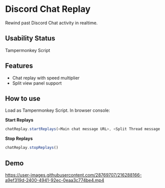 # Discord Chat Replay
Rewind past Discord Chat activity in realtime.

## Usability Status
Tampermonkey Script  

## Features
- Chat replay with speed multiplier
- Split view panel support

## How to use
Load as Tampermonkey Script. In browser console:

**Start Replays**
```js
chatReplay.startReplays(<Main chat message URL>, <Split Thread message URL (Optional)> | undefined, replaySpeed)
```

**Stop Replays**
```js
chatReplay.stopReplays()
```

## Demo
https://user-images.githubusercontent.com/28769707/216288166-a9ef319d-2400-4941-92ec-0eaa3c774be4.mp4

